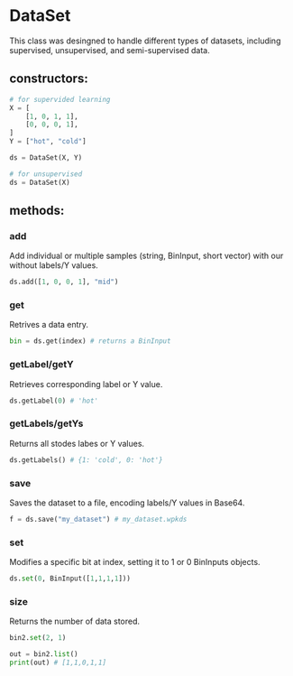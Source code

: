 # DataSet
This class was desingned to handle different types of datasets, including supervised, unsupervised, and semi-supervised data. 
## constructors:
```python
# for supervided learning
X = [
    [1, 0, 1, 1],
    [0, 0, 0, 1],
]
Y = ["hot", "cold"]

ds = DataSet(X, Y)

# for unsupervised
ds = DataSet(X)
```
## methods:
### add
Add individual or multiple samples (string, BinInput, short vector) with our without labels/Y values.
```python
ds.add([1, 0, 0, 1], "mid")
```
### get
Retrives a data entry.
```python
bin = ds.get(index) # returns a BinInput
```
### getLabel/getY
Retrieves corresponding label or Y value.
```python
ds.getLabel(0) # 'hot'
```
### getLabels/getYs
Returns all stodes labes or Y values.
```python
ds.getLabels() # {1: 'cold', 0: 'hot'}
```
### save
Saves the dataset to a file, encoding labels/Y values in Base64.
```python
f = ds.save("my_dataset") # my_dataset.wpkds
```
### set
Modifies a specific bit at index, setting it to 1 or 0 BinInputs objects.
```python
ds.set(0, BinInput([1,1,1,1]))
```
### size
Returns the number of data stored.
```python
bin2.set(2, 1)

out = bin2.list()
print(out) # [1,1,0,1,1]
```
